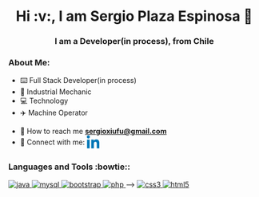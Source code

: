 <!--
**xiu55/xiu55** is a ✨ _special_ ✨ repository because its `README.md` (this file) appears on your GitHub profile.

Here are some ideas to get you started:

- 🔭 I’m currently working on ...
- 🌱 I’m currently learning ...
- 👯 I’m looking to collaborate on ...
- 🤔 I’m looking for help with ...
- 💬 Ask me about ...
- 📫 How to reach me: ...
- 😄 Pronouns: ...
- ⚡ Fun fact: ...
-->
<h1 align="center">Hi :v:, I am Sergio Plaza Espinosa 🏀 </h1>
<h3 align="center">I am a Developer(in process), from Chile </h3>

### About Me:

- ⌨️ Full Stack Developer(in process)
- 🔧 Industrial Mechanic
- 💻 Technology
- ✈️ Machine Operator
<!-- - I'm currently learning more about:
    - <img src="https://www.vectorlogo.zone/logos/springio/springio-icon.svg" alt="spring" width="15" height="15" margin-right="3px"/> Oracle DATABASE
    - <img src="https://www.vectorlogo.zone/logos/docker/docker-icon.svg" alt="spring" width="15" height="15" margin-right="3px"/> Docker / Kubernetes
    - <img src="https://www.vectorlogo.zone/logos/nodejs/nodejs-icon.svg" alt="spring" width="15" height="15" margin-right="3px"/> Node.js -->
- :speech_balloon: How to reach me **sergioxiufu@gmail.com**
- :link: Connect with me: <a href="https://linkedin.com/in/fkessib" target="_blank"><img align="center" src="https://raw.githubusercontent.com/Dhamary08/Email-Sign/master/linkedin-in.png" alt="Jaime%20Reyes" height="30" width="25"/></a>



<h3 align="left">Languages and Tools :bowtie::</h3>
    <p align="left"> <a href="#" target="_blank"> <img
                src="https://www.vectorlogo.zone/logos/java/java-icon.svg" alt="java"
                width="50" height="40" margin-right="3px"/> </a> <a href="https://www.mysql.com/" target="_blank"> <img
                src="https://www.vectorlogo.zone/logos/mysql/mysql-icon.svg" alt="mysql"
                width="55" height="40" margin-right="3px"/> </a> </a> <a href="https://getbootstrap.com" target="_blank"> <img
                src="https://www.vectorlogo.zone/logos/getbootstrap/getbootstrap-icon.svg" alt="bootstrap"
                width="40" height="40" margin-right="3px"/> </a> <a href="#" target="_blank"> <img
                src="https://www.vectorlogo.zone/logos/php/php-ar21.svg" alt="php"
                width="55" height="40" margin-right="3px"/> </a> --> 
                </a> <!-- <a href="#" target="_blank"> <img
                src="https://www.vectorlogo.zone/logos/sass-lang/sass-lang-icon.svg" alt="sass"
                width="40" height="40" margin-right="3px"/> </a> --> <a href="https://www.w3schools.com/css/" target="_blank"> <img
                src="https://cdn1.iconfinder.com/data/icons/logotypes/32/badge-css-3-128.png" alt="css3"
                width="40" height="40" margin-right="3px"/> </a> <a href="https://www.w3.org/html/" target="_blank"> <img
                src="https://www.vectorlogo.zone/logos/w3_html5/w3_html5-icon.svg" alt="html5"
                width="40" height="40" margin-right="3px"/> </a>
